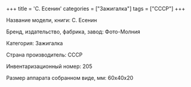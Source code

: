 +++
title = 'С. Есенин'
categories = ["Зажигалка"]
tags = ["СССР"]
+++

Название модели, книги: С. Есенин

Бренд, издательство, фабрика, завод: Фото-Молния

Категория: Зажигалка

Страна производитель: СССР

Инвентаризационный номер: 205

Размер аппарата  собранном виде, мм: 60х40х20

